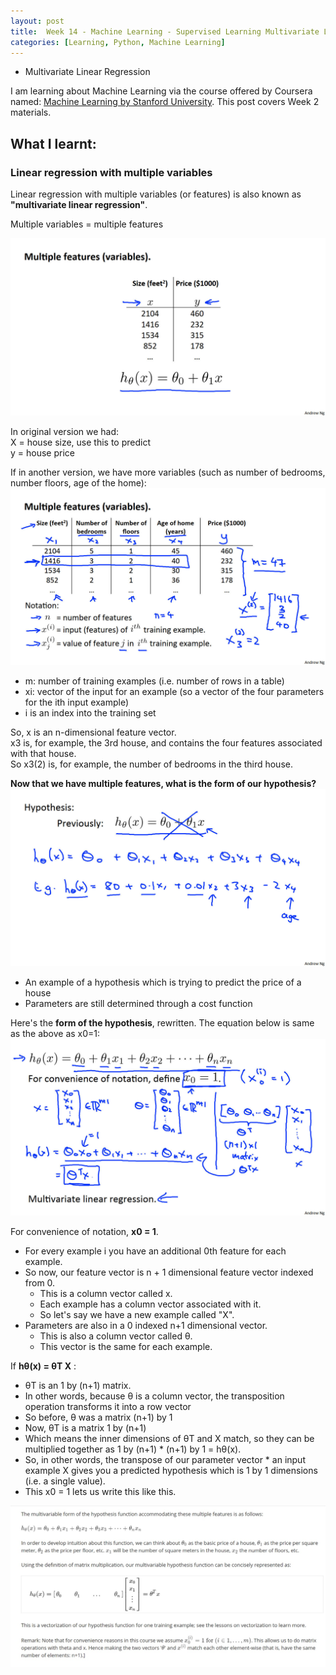 ```yaml
---
layout: post
title:  Week 14 - Machine Learning - Supervised Learning Multivariate Linear Regression from M.L. course by Stanford Uni (Week 2 Part I)
categories: [Learning, Python, Machine Learning]
---
```


- Multivariate Linear Regression  

I am learning about Machine Learning via the course offered by Coursera named: [Machine Learning by Stanford University](https://www.coursera.org/learn/machine-learning). This post covers Week 2 materials.  

## What I learnt:  

### Linear regression with multiple variables

Linear regression with multiple variables (or features) is also known as **"multivariate linear regression"**. 

Multiple variables = multiple features  

![](https://github.com/liawbeile/liawbeile.github.io/blob/master/images/MLLecture4_02.jpg?raw=true)  

In original version we had:  
X = house size, use this to predict  
y = house price  

If in another version, we have more variables (such as number of bedrooms, number floors, age of the home):  
![](https://github.com/liawbeile/liawbeile.github.io/blob/master/images/MLLecture4_03.jpg?raw=true)  

- m: number of training examples (i.e. number of rows in a table)
- xi: vector of the input for an example (so a vector of the four parameters for the ith input example)
- i is an index into the training set

So, x is an n-dimensional feature vector.  
x3 is, for example, the 3rd house, and contains the four features associated with that house.  
So x3(2) is, for example, the number of bedrooms in the third house.  

**Now that we have multiple features, what is the form of our hypothesis?**  
![](https://github.com/liawbeile/liawbeile.github.io/blob/master/images/MLLecture4_04.jpg?raw=true)  
- An example of a hypothesis which is trying to predict the price of a house
- Parameters are still determined through a cost function

Here's the **form of the hypothesis**, rewritten. The equation below is same as the above as x0=1:  
![](https://github.com/liawbeile/liawbeile.github.io/blob/master/images/MLLecture4_05.jpg?raw=true)  

For convenience of notation, **x0 = 1**.  
- For every example i you have an additional 0th feature for each example.  
- So now, our feature vector is n + 1 dimensional feature vector indexed from 0.  
    - This is a column vector called x.  
    - Each example has a column vector associated with it.  
    - So let's say we have a new example called "X".  
- Parameters are also in a 0 indexed n+1 dimensional vector.  
    - This is also a column vector called θ.  
    - This vector is the same for each example.  

If **hθ(x) = θT X** :  
- θT is an 1 by (n+1) matrix.  
- In other words, because θ is a column vector, the transposition operation transforms it into a row vector
- So before, θ was a matrix (n+1) by 1
- Now, θT is a matrix 1 by (n+1)
- Which means the inner dimensions of θT and X match, so they can be multiplied together as 1 by (n+1) * (n+1) by 1 = hθ(x).
- So, in other words, the transpose of our parameter vector * an input example X gives you a predicted hypothesis which is 1 by 1 dimensions (i.e. a single value).
- This x0 = 1 lets us write this like this.  


![](https://github.com/liawbeile/liawbeile.github.io/blob/master/images/MLLecture4_01.jpg?raw=true) 
